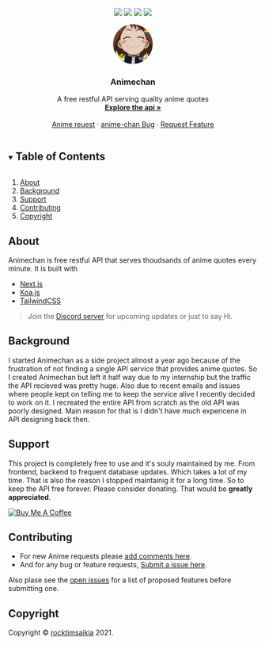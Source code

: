 <p align="center">
  <a href="https://github.com/rocktimsaikia/anime-chan/stargazers"><img src="https://img.shields.io/github/stars/rocktimsaikia/anime-chan.svg?style=for-the-badge"/></a>
  <a href="https://github.com/rocktimsaikia/anime-chan/network/members"><img src="https://img.shields.io/github/forks/rocktimsaikia/anime-chan.svg?style=for-the-badge"/></a>
  <a href="https://github.com/rocktimsaikia/anime-chan/issues"><img src="https://img.shields.io/github/issues/rocktimsaikia/anime-chan.svg?style=for-the-badge"/></a>
  <a href="https://github.com/rocktimsaikia/anime-chan/blob/master/LICENSE.txt"><img src="https://img.shields.io/github/license/rocktimsaikia/anime-chan.svg?style=for-the-badge"/></a>
</a>

<!-- PROJECT LOGO -->
<br />
<p align="center">
  <a href="https://github.com/rocktimsaikia/anime-chan">
    <img src="images/animechan_logo.png" alt="Logo" width="80" height="80">
  </a>

  <h3 align="center">Animechan</h3>

  <p align="center">
    A free restful API serving quality anime quotes
    <br />
    <a href="https://animechan.vercel.app/"><strong>Explore the api »</strong></a>
    <br />
    <br />
    <a href="https://github.com/RocktimSaikia/anime-chan/issues/39">Anime reuest</a>
    ·
    <a href="https://github.com/rocktimsaikia/anime-chan/issues">anime-chan Bug</a>
    ·
    <a href="https://github.com/rocktimsaikia/anime-chan/issues">Request Feature</a>
  </p>
</p>



<!-- TABLE OF CONTENTS -->
<details open="open">
  <summary><h2 style="display: inline-block">Table of Contents</h2></summary>
  <ol>
    <li><a href="#about">About</a></li>
    <li><a href="#background">Background</a></li>
    <li><a href="#support">Support</a></li>
    <li><a href="#contributing">Contributing</a></li>
    <li><a href="#copyright">Copyright</a></li>
  </ol>
</details>


## About
Animechan is free restful API that serves thoudsands of anime quotes every minute. It is built with

* [Next.js](https://nextjs.org/)
* [Koa.js](https://koajs.com/)
* [TailwindCSS](https://tailwindcss.com/)


> Join the [Discord server](https://discord.gg/CwZ3jvuu) for upcoming updates or just to say Hi.

<!-- ABOUT THE PROJECT -->
## Background

I started Animechan as a side project almost a year ago because of the frustration of not finding a single API service that provides anime quotes. So I created Animechan but left it half way due to my internship but the traffic the API recieved was pretty huge. Also due to recent emails and issues where people kept on telling me to keep the service alive I recently decided to work on it. I recreated the entire API from scratch as the old API was poorly designed. Main reason for that is I didn't have much expericene in API designing back then.



<!-- USAGE EXAMPLES -->
## Support

This project is completely free to use and it's souly maintained by me. From frontend, backend to frequent database updates. Which takes a lot of my time. That is also the reason I stopped maintainig it for a long time. So to keep the API free forever. Please consider donating. That would be **greatly appreciated**.

<a href="https://www.buymeacoffee.com/7BdaxfI" target="_blank"><img src="https://cdn.buymeacoffee.com/buttons/default-orange.png" alt="Buy Me A Coffee" height="40" width="174"></a>



<!-- CONTRIBUTING -->
## Contributing

- For new Anime requests please [add comments here](https://github.com/RocktimSaikia/anime-chan/issues/39).
- And for any bug or feature requests, [Submit a issue here](https://github.com/RocktimSaikia/anime-chan/issues).

Also plase see the [open issues](https://github.com/rocktimsaikia/anime-chan/issues) for a list of proposed features before submitting one.

<!-- LICENSE -->
## Copyright

Copyright © [rocktimsaikia](https://rocktimsaikia.now.sh) 2021.
